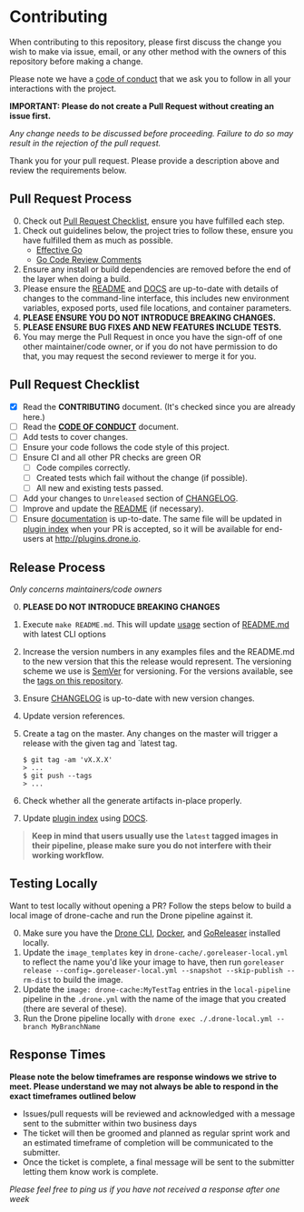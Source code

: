 # Contributing

When contributing to this repository, please first discuss the change you wish to make via issue,
email, or any other method with the owners of this repository before making a change.

Please note we have a [code of conduct](CODE_OF_CONDUCT.md) that we ask you to follow in all your interactions with the project.

**IMPORTANT: Please do not create a Pull Request without creating an issue first.**

*Any change needs to be discussed before proceeding. Failure to do so may result in the rejection of the pull request.*

Thank you for your pull request. Please provide a description above and review
the requirements below.

## Pull Request Process

0. Check out [Pull Request Checklist](#pull-request-checklist), ensure you have fulfilled each step.
1. Check out guidelines below, the project tries to follow these, ensure you have fulfilled them as much as possible.
    * [Effective Go](https://golang.org/doc/effective_go.html)
    * [Go Code Review Comments](https://github.com/golang/go/wiki/CodeReviewComments)
2. Ensure any install or build dependencies are removed before the end of the layer when doing a
   build.
3. Please ensure the [README](README.md) and [DOCS](./DOCS.md) are up-to-date with details of changes to the command-line interface,
    this includes new environment variables, exposed ports, used file locations, and container parameters.
4. **PLEASE ENSURE YOU DO NOT INTRODUCE BREAKING CHANGES.**
5. **PLEASE ENSURE BUG FIXES AND NEW FEATURES INCLUDE TESTS.**
6. You may merge the Pull Request in once you have the sign-off of one other maintainer/code owner,
   or if you do not have permission to do that, you may request the second reviewer to merge it for you.

## Pull Request Checklist

- [x] Read the **CONTRIBUTING** document. (It's checked since you are already here.)
- [ ] Read the [**CODE OF CONDUCT**](CODE_OF_CONDUCT.md) document.
- [ ] Add tests to cover changes.
- [ ] Ensure your code follows the code style of this project.
- [ ] Ensure CI and all other PR checks are green OR
    - [ ] Code compiles correctly.
    - [ ] Created tests which fail without the change (if possible).
    - [ ] All new and existing tests passed.
- [ ] Add your changes to `Unreleased` section of [CHANGELOG](CHANGELOG.md).
- [ ] Improve and update the [README](README.md) (if necessary).
- [ ] Ensure [documentation](./DOCS.md) is up-to-date. The same file will be updated in [plugin index](https://github.com/drone/drone-plugin-index/blob/master/content/meltwater/drone-cache/index.md) when your PR is accepted, so it will be available for end-users at http://plugins.drone.io.

## Release Process

*Only concerns maintainers/code owners*

0. **PLEASE DO NOT INTRODUCE BREAKING CHANGES**
1. Execute `make README.md`. This will update [usage](README.md#usage) section of [README.md](README.md) with latest CLI options
2. Increase the version numbers in any examples files and the README.md to the new version that this
   the release would represent. The versioning scheme we use is [SemVer](http://semver.org/) for versioning. For the versions available, see the [tags on this repository](https://github.com/meltwater/drone-cache/tags).

3. Ensure [CHANGELOG](CHANGELOG.md) is up-to-date with new version changes.
4. Update version references.
5. Create a tag on the master. Any changes on the master will trigger a release with the given tag and `latest tag.

    ```console
    $ git tag -am 'vX.X.X'
    > ...
    $ git push --tags
    > ...
    ```
6. Check whether all the generate artifacts in-place properly.
7. Update [plugin index](https://github.com/drone/drone-plugin-index/blob/master/content/meltwater/drone-cache/index.md) using [DOCS](./DOCS.md).

> **Keep in mind that users usually use the `latest` tagged images in their pipeline, please make sure you do not interfere with their working workflow.**

## Testing Locally

Want to test locally without opening a PR?  Follow the steps below to build a local image of drone-cache and run the Drone pipeline against it.

0. Make sure you have the [Drone CLI](https://docs.drone.io/cli/install/),  [Docker](https://docs.docker.com/get-docker/), and [GoReleaser](https://goreleaser.com/install/) installed locally.
1. Update the `image_templates` key in `drone-cache/.goreleaser-local.yml`  to reflect the name you'd like your image to have, then run `goreleaser release --config=.goreleaser-local.yml --snapshot --skip-publish --rm-dist` to build the image.
2. Update the `image: drone-cache:MyTestTag` entries in the `local-pipeline` pipeline in the `.drone.yml` with the name of the image that you created (there are several of these).
3. Run the Drone pipeline locally with `drone exec ./.drone-local.yml --branch MyBranchName`

## Response Times

**Please note the below timeframes are response windows we strive to meet. Please understand we may not always be able to respond in the exact timeframes outlined below**
- Issues/pull requests will be reviewed and acknowledged with a message sent to the submitter within two business days
- The ticket will then be groomed and planned as regular sprint work and an estimated timeframe of completion will be communicated to the submitter.
- Once the ticket is complete, a final message will be sent to the submitter letting them know work is complete.

*Please feel free to ping us if you have not received a response after one week*


